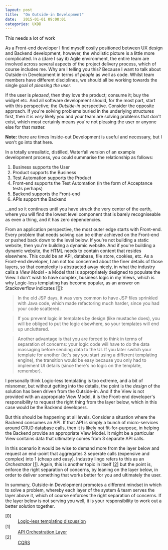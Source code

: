 ```yaml
---
layout: post
title:  "On Outside-in Development"
date:   2015-01-01 09:00:01
categories: UXDD
---
```


This needs a lot of work

As a Front-end developer I find myself cosily positioned between UX design and Backend development, however, the wholistic picture is a little more complicated. In a (dare I say it) Agile environment, the entire team are involved across several aspects of the project delivery process, which of course includes me. Why am I telling you this? Because I want to talk about Outside-in Development in terms of *people* as well as code. Whilst team members have different disciplines, we should all be working towards the single goal of *pleasing the user*.

If the user is *pleased*, then they love the product; consume it; buy the widget etc. And all software development should, for the most part, start with this perspective; the *Outside-in* perspective. Consider the opposite approach. If you're solving problems buried in the underlying structures first, then it is *very* likely you and your team are solving problems that don't exist, which most certainly means you're not pleasing the user or anyone else for that matter.

**Note:** there are times Inside-out Development is useful and necessary, but I won't go into that here.

In a totally unrealistic, distilled, Waterfall version of an example development process, you could summarise the relationship as follows:

1. Business supports the User
2. Product supports the Business
3. Test Automation supports the Product
4. Front-end supports the Test Automation (in the form of Acceptance tests perhaps)
5. Backend supports the Front-end
6. APIs support the Backend

...and so it continues until you have struck the very center of the earth, where you will find the lowest level component that is barely recogniseable as even a thing, and it has zero dependencies.

From an application perspective, the most outer edge starts with Front-end. Every problem that needs solving can be either achieved on the Front-end or pushed back down to the level below. If you're not building a static website, then you're building a dynamic website. And if you're building a dynamic website, the HTML needs to contain content that resides elsewhere. This could be an API, database, file store, cookies, etc. As a Front-end developer, I am not too concerned about the finer details of those layers, so that complexity is abstracted away nicely, in what the industry calls a *View Model* - a Model that is appropriately designed to populate the View. I don't wish to have complex, business logic in my Views, which is why Logic-less templating has become popular, as an answer on Stackoverflow indicates [[0](#ref0)]:

> In the old JSP days, it was very common to have JSP files sprinkled with Java code, which made refactoring much harder, since you had your code scattered.

> If you prevent logic in templates by design (like mustache does), you will be obliged to put the logic elsewhere, so your templates will end up uncluttered.

> Another advantage is that you are forced to think in terms of separation of concerns: your logic code will have to do the data massaging before sending data to the UI. If you later switch your template for another (let's say you start using a different templating engine), the transition would be easy because you only had to implement UI details (since there's no logic on the template, remember).

I personally think Logic-less templating is too extreme, and a bit of misnomer, but without getting into the details, the point is the *design* of the solution has been driven from the Outside-in. And if the View is not provided with an appropriate View Model, it is the Front-end developer's responsibility to request the right thing from the layer below, which in this case would be the Backend developers.

But this should be happening at all levels. Consider a situation where the Backend consumes an API. If that API is simply a bunch of micro-services around CRUD database calls, then it is likely not fit-for-purpose, in helping the Backend provide an appropriate View Model. It might be a particular View contains data that ultimately comes from 3 separate API calls.

In this scenario it would be wise to demand more from the layer below and request an end-point that aggregates 3 seperate calls (expensive and complex) into 1 (cheap and easy). Industry lingo refers to this as an *Orchestrator* [[1](#ref1)]. Again, this is another topic in itself [[2](#ref2)] but the point is, enforce the right separation of concerns, by leaning on the layer below, in order to deliver something that works better for you and ultimately the user.

In summary, Outside-in Development promotes a different mindset in which to solve a problem, whereby each layer of the system &amp; team serves the layer above it, which of course enforces the right separation of concerns. If the layer below is not serving you well, it is your responsibility to work out a better solution together.

<dl>
	<dt class="citation" id="ref0">[0]</dt>
	<dd><a href="http://stackoverflow.com/questions/3896730/whats-the-advantage-of-logic-less-template-such-as-mustache">Logic-less templating discussion</a></dd>
	<dt class="citation" id="ref1">[1]</dt>
	<dd><a href="http://thenextweb.com/dd/2013/12/17/future-api-design-orchestration-layer/">API Orchestration Layer</a></dd>
	<dt class="citation" id="ref2">[2]</dt>
	<dd><a href="http://martinfowler.com/bliki/CQRS.html">CQRS</a></dd>
</dl>

